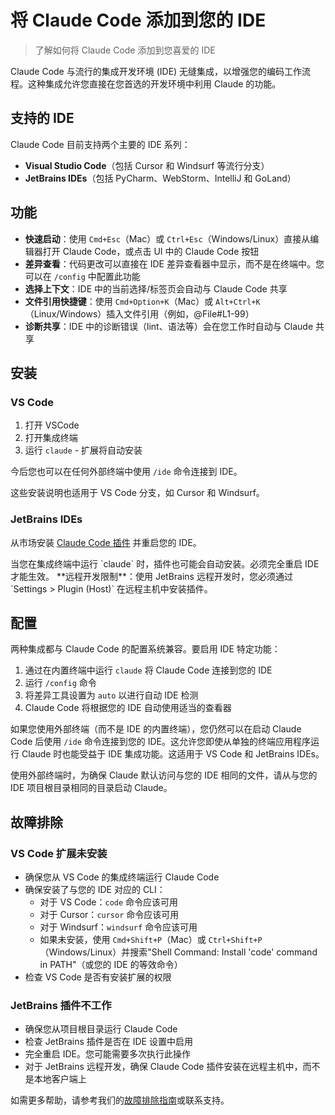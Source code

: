 # 将 Claude Code 添加到您的 IDE

> 了解如何将 Claude Code 添加到您喜爱的 IDE

Claude Code 与流行的集成开发环境 (IDE) 无缝集成，以增强您的编码工作流程。这种集成允许您直接在您首选的开发环境中利用 Claude 的功能。

## 支持的 IDE

Claude Code 目前支持两个主要的 IDE 系列：

* **Visual Studio Code**（包括 Cursor 和 Windsurf 等流行分支）
* **JetBrains IDEs**（包括 PyCharm、WebStorm、IntelliJ 和 GoLand）

## 功能

* **快速启动**：使用 `Cmd+Esc`（Mac）或 `Ctrl+Esc`（Windows/Linux）直接从编辑器打开 Claude Code，或点击 UI 中的 Claude Code 按钮
* **差异查看**：代码更改可以直接在 IDE 差异查看器中显示，而不是在终端中。您可以在 `/config` 中配置此功能
* **选择上下文**：IDE 中的当前选择/标签页会自动与 Claude Code 共享
* **文件引用快捷键**：使用 `Cmd+Option+K`（Mac）或 `Alt+Ctrl+K`（Linux/Windows）插入文件引用（例如，@File#L1-99）
* **诊断共享**：IDE 中的诊断错误（lint、语法等）会在您工作时自动与 Claude 共享

## 安装

### VS Code

1. 打开 VSCode
2. 打开集成终端
3. 运行 `claude` - 扩展将自动安装

今后您也可以在任何外部终端中使用 `/ide` 命令连接到 IDE。

<Note>
  这些安装说明也适用于 VS Code 分支，如 Cursor 和 Windsurf。
</Note>

### JetBrains IDEs

从市场安装 [Claude Code 插件](https://docs.anthropic.com/s/claude-code-jetbrains) 并重启您的 IDE。

<Note>
  当您在集成终端中运行 `claude` 时，插件也可能会自动安装。必须完全重启 IDE 才能生效。
</Note>

<Warning>
  **远程开发限制**：使用 JetBrains 远程开发时，您必须通过 `Settings > Plugin (Host)` 在远程主机中安装插件。
</Warning>

## 配置

两种集成都与 Claude Code 的配置系统兼容。要启用 IDE 特定功能：

1. 通过在内置终端中运行 `claude` 将 Claude Code 连接到您的 IDE
2. 运行 `/config` 命令
3. 将差异工具设置为 `auto` 以进行自动 IDE 检测
4. Claude Code 将根据您的 IDE 自动使用适当的查看器

如果您使用外部终端（而不是 IDE 的内置终端），您仍然可以在启动 Claude Code 后使用 `/ide` 命令连接到您的 IDE。这允许您即使从单独的终端应用程序运行 Claude 时也能受益于 IDE 集成功能。这适用于 VS Code 和 JetBrains IDEs。

<Note>
  使用外部终端时，为确保 Claude 默认访问与您的 IDE 相同的文件，请从与您的 IDE 项目根目录相同的目录启动 Claude。
</Note>

## 故障排除

### VS Code 扩展未安装

* 确保您从 VS Code 的集成终端运行 Claude Code
* 确保安装了与您的 IDE 对应的 CLI：
  * 对于 VS Code：`code` 命令应该可用
  * 对于 Cursor：`cursor` 命令应该可用
  * 对于 Windsurf：`windsurf` 命令应该可用
  * 如果未安装，使用 `Cmd+Shift+P`（Mac）或 `Ctrl+Shift+P`（Windows/Linux）并搜索"Shell Command: Install 'code' command in PATH"（或您的 IDE 的等效命令）
* 检查 VS Code 是否有安装扩展的权限

### JetBrains 插件不工作

* 确保您从项目根目录运行 Claude Code
* 检查 JetBrains 插件是否在 IDE 设置中启用
* 完全重启 IDE。您可能需要多次执行此操作
* 对于 JetBrains 远程开发，确保 Claude Code 插件安装在远程主机中，而不是本地客户端上

如需更多帮助，请参考我们的[故障排除指南](/zh-CN/docs/claude-code/troubleshooting)或联系支持。
